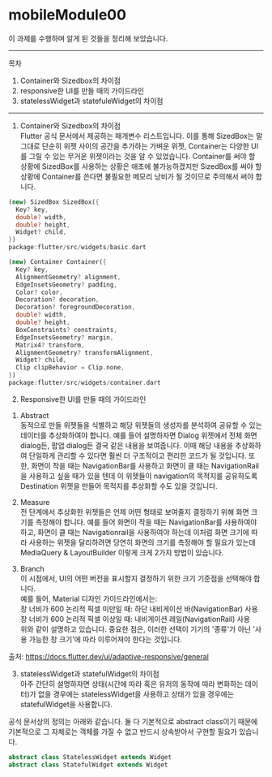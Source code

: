 # mobileModule00


이 과제를 수행하며 알게 된 것들을 정리해 보았습니다.  

---

목차  
1. Container와 Sizedbox의 차이점
2. responsive한 UI를 만들 때의 가이드라인
3. statelessWidget과 statefuleWidget의 차이점

---

1. Container와 Sizedbox의 차이점  
Flutter 공식 문서에서 제공하는 매개변수 리스트입니다. 이를 통해 SizedBox는 말 그대로 단순히 위젯 사이의 공간을 추가하는 가벼운 위젯, Container는 다양한 UI를 그릴 수 있는 무거운 위젯이라는 것을 알 수 있었습니다.
Container를 써야 할 상황에 SizedBox를 사용하는 상황은 애초에 불가능하겠지만 SizedBox를 써야 할 상황에 Container를 쓴다면 불필요한 메모리 낭비가 될 것이므로 주의해서 써야 합니다.

~~~ dart
(new) SizedBox SizedBox({
  Key? key,
  double? width,
  double? height,
  Widget? child,
})
package:flutter/src/widgets/basic.dart
~~~

~~~ dart
(new) Container Container({
  Key? key,
  AlignmentGeometry? alignment,
  EdgeInsetsGeometry? padding,
  Color? color,
  Decoration? decoration,
  Decoration? foregroundDecoration,
  double? width,
  double? height,
  BoxConstraints? constraints,
  EdgeInsetsGeometry? margin,
  Matrix4? transform,
  AlignmentGeometry? transformAlignment,
  Widget? child,
  Clip clipBehavior = Clip.none,
})
package:flutter/src/widgets/container.dart

~~~

2. Responsive한 UI를 만들 때의 가이드라인  

1) Abstract  
동적으로 만들 위젯들을 식별하고 해당 위젯들의 생성자를 분석하여 공유할 수 있는 데이터를 추상화하여야 합니다. 예를 들어 설명하자면 Dialog 위젯에서 전체 화면 dialog든, 팝업 dialog든 결국 같은 내용을 보여줍니다. 이때 해당 내용을 추상화하여 단일하게 관리할 수 있다면 훨씬 더 구조적이고 편리한 코드가 될 것입니다. 또한, 화면이 작을 때는 NavigationBar를 사용하고 화면이 클 때는 NavigationRail을 사용하고 싶을 때가 있을 텐데 이 위젯들이 navigation의 목적지를 공유하도록 Destination 위젯을 만들어 목적지를 추상화할 수도 있을 것입니다.

2) Measure  
전 단계에서 추상화한 위젯들은 언제 어떤 형태로 보여줄지 결정하기 위해 화면 크기를 측정해야 합니다. 예를 들어 화면이 작을 때는 NavigationBar를 사용하여야 하고, 화면이 클 때는 Navigationrail을 사용하여야 하는데 이처럼 화면 크기에 따라 사용하는 위젯을 달리하려면 당연히 화면의 크기를 측정해야 할 필요가 있는데 MediaQuery & LayoutBuilder 이렇게 크게 2가지 방법이 있습니다.

3) Branch  
이 시점에서, UI의 어떤 버전을 표시할지 결정하기 위한 크기 기준점을 선택해야 합니다.    
예를 들어, Material 디자인 가이드라인에서는:  
창 너비가 600 논리적 픽셀 미만일 때: 하단 내비게이션 바(NavigationBar) 사용   
창 너비가 600 논리적 픽셀 이상일 때: 내비게이션 레일(NavigationRail) 사용  
위와 같이 설명하고 있습니다. 중요한 점은, 이러한 선택이 기기의 '종류'가 아닌 '사용 가능한 창 크기'에 따라 이루어져야 한다는 것입니다.  

출처:
https://docs.flutter.dev/ui/adaptive-responsive/general

3. statelessWidget과 statefulWidget의 차이점  
아주 간단히 설명하자면 상태(시간에 따라 혹은 유저의 동작에 따라 변화하는 데이터)가 없을 경우에는 statelessWidget을 사용하고 상태가 있을 경우에는 statefulWidget을 사용합니다.

공식 문서상의 정의는 아래와 같습니다. 둘 다 기본적으로 abstract class이기 때문에 기본적으로 그 자체로는 객체를 가질 수 없고 반드시 상속받아서 구현할 필요가 있습니다.  
~~~ dart
abstract class StatelessWidget extends Widget
abstract class StatefulWidget extends Widget

~~~
